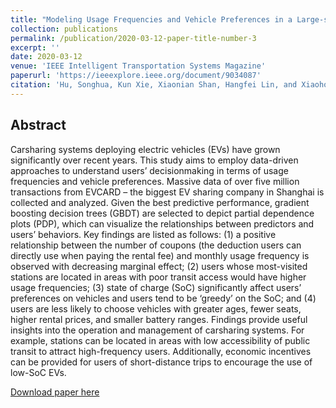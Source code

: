 ```yaml
---
title: "Modeling Usage Frequencies and Vehicle Preferences in a Large-scale Electric Vehicle Sharing System"
collection: publications
permalink: /publication/2020-03-12-paper-title-number-3
excerpt: ''
date: 2020-03-12
venue: 'IEEE Intelligent Transportation Systems Magazine'
paperurl: 'https://ieeexplore.ieee.org/document/9034087'
citation: 'Hu, Songhua, Kun Xie, Xiaonian Shan, Hangfei Lin, and Xiaohong Chen. "Modeling Usage Frequencies and Vehicle Preferences in a Large-Scale Electric Vehicle Sharing System." IEEE Intelligent Transportation Systems Magazine (2020).'
---
```

## Abstract
Carsharing systems deploying electric vehicles (EVs) have grown significantly over recent years. This study aims to employ data-driven approaches to understand users’ decisionmaking in terms of usage frequencies and vehicle preferences. Massive data of over five million transactions from EVCARD – the biggest EV sharing company in Shanghai is collected and analyzed. Given the best predictive performance, gradient boosting decision trees (GBDT) are selected to depict partial dependence plots (PDP), which can visualize the relationships between predictors and users’ behaviors. Key findings are listed as follows: (1) a positive relationship between the number of coupons (the deduction users can directly use when paying the rental fee) and monthly usage frequency is observed with decreasing marginal effect; (2) users whose most-visited stations are located in areas with poor transit access would have higher usage frequencies; (3) state of charge (SoC) significantly affect users’ preferences on vehicles and users tend to be ‘greedy’ on the SoC; and (4) users are less likely to choose vehicles with greater ages, fewer seats, higher rental prices, and smaller battery ranges. Findings provide useful insights into the operation and management of carsharing systems. For example, stations can be located in areas with low accessibility of public transit to attract high-frequency users. Additionally, economic incentives can be provided for users of short-distance trips to encourage the use of low-SoC EVs.

[Download paper here](https://ieeexplore.ieee.org/document/9034087)
